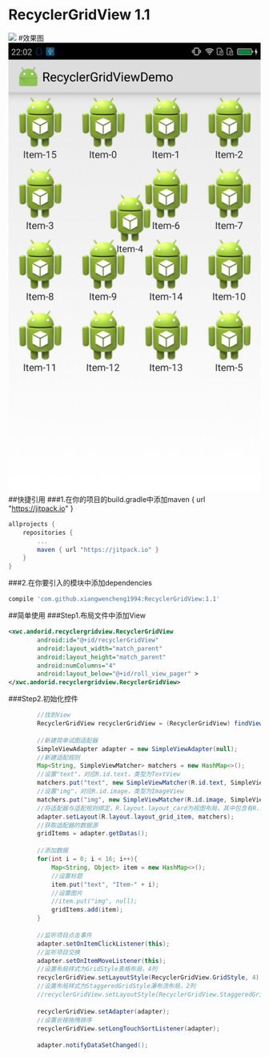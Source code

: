 # RecyclerGridView 1.1
[![](https://jitpack.io/v/xiangwencheng1994/RecyclerGridView.svg)](https://jitpack.io/#xiangwencheng1994/RecyclerGridView)
#效果图
![image](https://github.com/xiangwencheng1994/RecyclerGridView/blob/master/app/demo1.png)
##快捷引用
###1.在你的项目的build.gradle中添加maven { url "https://jitpack.io" }
```gradle
allprojects {
    repositories {
        ...
        maven { url "https://jitpack.io" }
    }
}
```
###2.在你要引入的模块中添加dependencies
```gradle
compile 'com.github.xiangwencheng1994:RecyclerGridView:1.1'
```
##简单使用
###Step1.布局文件中添加View
```xml
<xwc.andorid.recyclergridview.RecyclerGridView
        android:id="@+id/recyclerGridView"
        android:layout_width="match_parent"
        android:layout_height="match_parent"
        android:numColumns="4"
        android:layout_below="@+id/roll_view_pager" >
</xwc.andorid.recyclergridview.RecyclerGridView>
```
###Step2.初始化控件
```java
        //找到View
        RecyclerGridView recyclerGridView = (RecyclerGridView) findViewById(R.id.recyclerGridView);

        //新建简单试图适配器
        SimpleViewAdapter adapter = new SimpleViewAdapter(null);
        //新建适配规则
        Map<String, SimpleViewMatcher> matchers = new HashMap<>();
        //设置"text"，对应R.id.text，类型为TextView
        matchers.put("text", new SimpleViewMatcher(R.id.text, SimpleViewMatcher.TEXTVIEW));
        //设置"img"，对应R.id.image，类型为ImageView
        matchers.put("img", new SimpleViewMatcher(R.id.image, SimpleViewMatcher.IMAGEVIEW));
        //将适配器与适配规则绑定，R.layout.layout_card为视图布局，其中包含有R.id.text和R.id.image
        adapter.setLayout(R.layout.layout_grid_item, matchers);
        //获取适配器的数据源
        gridItems = adapter.getDatas();

        //添加数据
        for(int i = 0; i < 16; i++){
            Map<String, Object> item = new HashMap<>();
            //设置标题
            item.put("text", "Item-" + i);
            //设置图片
            //item.put("img", null);
            gridItems.add(item);
        }

        //监听项目点击事件
        adapter.setOnItemClickListener(this);
        //监听项目交换
        adapter.setOnItemMoveListener(this);
        //设置布局样式为GridStyle表格布局，4列
        recyclerGridView.setLayoutStyle(RecyclerGridView.GridStyle, 4);
        //设置布局样式为StaggeredGridStyle瀑布流布局，2列
        //recyclerGridView.setLayoutStyle(RecyclerGridView.StaggeredGridStyle, 2);

        recyclerGridView.setAdapter(adapter);
        //设置长按拖拽排序
        recyclerGridView.setLongTouchSortListener(adapter);

        adapter.notifyDataSetChanged();
```
